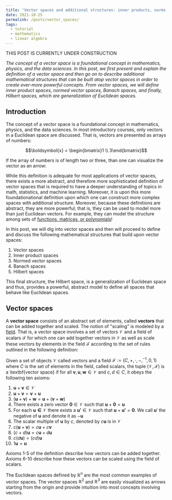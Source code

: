 ```yaml
---
title: 'Vector spaces and additional structures: inner products, norms, and Hilbert spaces'
date: 2021-10-25
permalink: /posts/vector_spaces/
tags:
  - tutorial
  - mathematics
  - linear algebra
---
```


THIS POST IS CURRENTLY UNDER CONSTRUCTION

_The concept of a vector space is a foundational concept in mathematics, physics, and the data sciences. In this post, we first present and explain the definition of a vector space and then go on to describe additional mathematical structures that can be built atop vector spaces in order to create ever-more powerful concepts. From vector spaces, we will define inner product spaces, normed vector spaces, Banach spaces, and finally, Hilbert spaces, which are generalization of Euclidean spaces._

Introduction
------------

The concept of a vector space is a foundational concept in mathematics, physics, and the data sciences. In most introductory courses, only vectors in a Euclidean space are discussed. That is, vectors are presented as arrays of numbers:

$$\boldsymbol{x} = \begin{bmatrix}1 \\ 3\end{bmatrix}$$

If the array of numbers is of length two or three, than one can visualize the vector as an arrow:



While this definition is adequate for most applications of vector spaces, there exists a more abstract, and therefore more sophisticated definition of vector spaces that is required to have a deeper understanding of topics in math, statistics, and machine learning. Moreover, it is upon this more foundationational definition upon which one can construct more complex spaces with additional structure. Moreover, because these definitions are abstract, they are more powerful; that is, they can be used to model more than just Euclidean vectors. For example, they can  model the structure among sets of [functions, matrices, or polynomials](https://en.wikipedia.org/wiki/Examples_of_vector_spaces)!

In this post, we will dig into vector spaces and then will proceed to define and discuss the following mathematical structures that build upon vector spaces:

1. Vector spaces
2. Inner product spaces
3. Normed vector spaces
4. Banach spaces
5. Hilbert spaces

This final structure, the Hilbert space, is a generalization of Euclidean space and thus, provides a powerful, abstract model to define all spaces that behave like Euclidean spaces. 

Vector spaces
-------------

A **vector space** consists of an abstract set of elements, called **vectors** that can be added together and scaled.  The notion of "scaling" is modeled by a [field](https://en.wikipedia.org/wiki/Field_(mathematics)).  That is, a vector space involves a set of vectors $\mathcal{V}$ and a field of scalars $\mathcal{F}$ for which one can add together vectors in $\mathcal{V}$ as well as scale these vectors by elements in the field $\mathcal{F}$ according to the set of rules outlined in the following definition:

Given a set of objects $\mathcal{V}$ called vectors and a field $\mathcal{F} := (C, +, \cdot, -, ^{-1}, 0, 1)$ where $C$ is the set of elements in the field, called scalars, the tuple $(\mathcal{V}, \mathcal{F})$ is a \textbf{vector space} if for all $\boldsymbol{v}, \boldsymbol{u}, \boldsymbol{w} \in \mathcal{V}$ and $c, d \in C$, it obeys the following ten axioms:  


1. $\boldsymbol{u} + \boldsymbol{v} \in \mathcal{V}$
2. $\boldsymbol{u} + \boldsymbol{v} = \boldsymbol{v} + \boldsymbol{u}$
3. $(\boldsymbol{u} + \boldsymbol{v}) + \boldsymbol{w} = \boldsymbol{u} + (\boldsymbol{v} + \boldsymbol{w})$ 
4. There exists a zero vector $\boldsymbol{0} \in \mathcal{V}$ such that $\boldsymbol{u} + \boldsymbol{0} = \boldsymbol{u}$
5. For each $\boldsymbol{u \in \mathcal{V}}$ there exists a $\boldsymbol{u'} \in \mathcal{V}$ such that $\boldsymbol{u} + \boldsymbol{u'} = \boldsymbol{0}$.  We call $\boldsymbol{u}'$ the negative of $\boldsymbol{u}$ and denote it as $-\boldsymbol{u}$
6. The scalar multiple of $\boldsymbol{u}$ by $c$, denoted by $c\boldsymbol{u}$ is in $\mathcal{V}$
7. $c(\boldsymbol{u} + \boldsymbol{v}) = c\boldsymbol{u} + c\boldsymbol{v}$
8. $(c + d)\boldsymbol{u} = c\boldsymbol{u} + d\boldsymbol{u}$
9. $c(d\boldsymbol{u}) = (cd)\boldsymbol{u}$
10. $1\boldsymbol{u} = \boldsymbol{u}$

Axioms 1-5 of the definition describe how vectors can be added together. Axioms 6-10 describe how these vectors can be scaled using the field of scalars.

The Euclidean spaces defined by $\mathbb{R}^n$ are the most common examples of vector spaces.  The vector spaces $\mathbb{R}^2$ and $\mathbb{R}^3$ are easily visualized as arrows starting from the origin and provide intuition into most concepts involving vectors. 

